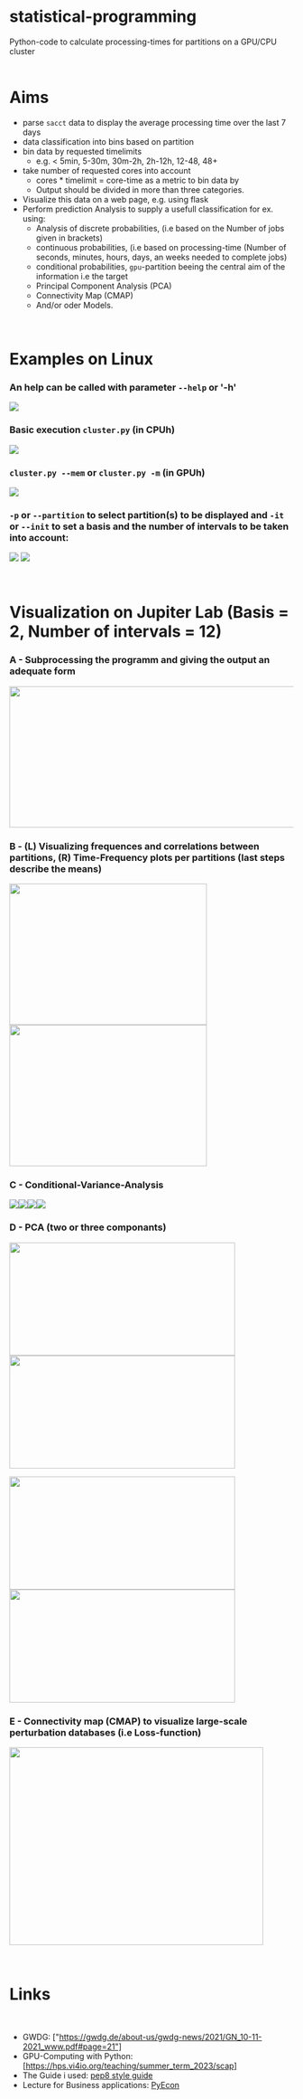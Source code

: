 # statistical-programming
Python-code to calculate processing-times for partitions on a GPU/CPU cluster
<br><br>

# Aims
  * parse `sacct` data to display the average processing time over the last 7 days
  * data classification into bins based on partition
  * bin data by requested timelimits
    * e.g. < 5min, 5-30m, 30m-2h, 2h-12h, 12-48, 48+
  * take number of requested cores into account
    * cores * timelimit = core-time as a metric to bin data by
    * Output should be divided in more than three categories.
* Visualize this data on a web page, e.g. using flask
* Perform prediction Analysis to supply a usefull classification for ex. using:
    * Analysis of discrete probabilities, (i.e based on the Number of jobs given in brackets)
    * continuous probabilities, (i.e based on processing-time (Number of seconds, minutes, hours, days, an weeks needed to complete jobs)
    * conditional probabilities, `gpu`-partition beeing the central aim of the information i.e the target
    * Principal Component Analysis (PCA)
    * Connectivity Map (CMAP)
    * And/or oder Models.
<br>

# Examples on Linux

### An help can be called with parameter `--help` or '-h'

<p >
  <img src="https://github.com/etchoum9519/statistical-programming/assets/157910011/e5f9f8cf-79db-499e-9ac2-67143b168abb">
</p>

### Basic execution `cluster.py` (in CPUh)

<p >
  <img src="https://github.com/etchoum9519/statistical-programming/assets/157910011/79f1ea67-9d17-42eb-8419-25dc4a9e6af7">
</p>

### `cluster.py --mem` or `cluster.py -m` (in GPUh)

<p >
  <img src="https://github.com/etchoum9519/statistical-programming/assets/157910011/344776f5-fd44-4e36-9744-7ea2d514d501">
</p>


### `-p` or `--partition` to select partition(s) to be displayed and `-it` or `--init` to set a basis and the number of intervals to be taken into account:

<p >
<img src="https://github.com/etchoum9519/statistical-programming/assets/157910011/276677c9-f07b-4137-93e4-65ba41e26552"  /> <img src="https://github.com/etchoum9519/statistical-programming/assets/157910011/b2ed7c7a-4b16-4405-b2b9-14ce5c4df502"  />
</p>
<br>

# Visualization on Jupiter Lab (Basis = 2, Number of intervals = 12)
### A - Subprocessing the programm and giving the output an adequate form

<p >
<img width="800" height="250"  src="https://github.com/etchoum9519/statistical-programming/assets/157910011/bb36c7b6-3a78-40f0-b007-a1fada923fa3"  /> 
</p>

### B - (L) Visualizing frequences and correlations between partitions, (R) Time-Frequency plots per partitions (last steps describe the means)

<p >
<img width="350" height="250" src="https://github.com/etchoum9519/statistical-programming/assets/157910011/0fa9262a-d70e-4c35-9c4d-7922f0d78c26"  />        <img width="350" height="250" src="https://github.com/etchoum9519/statistical-programming/assets/157910011/a0019f89-b442-4e18-a71c-e98d81ec4231"  />
</p>




### C - Conditional-Variance-Analysis

<p >
<img src="https://github.com/etchoum9519/statistical-programming/assets/157910011/314260e5-1603-4c59-84c7-4959355154aa" /><img src="https://github.com/etchoum9519/statistical-programming/assets/157910011/b2759f9f-65c2-4e6a-8309-cdc4045488e0"  /><img src="https://github.com/etchoum9519/statistical-programming/assets/157910011/1b5d82c2-3d7e-4917-86cf-058f39806d33"  /><img src="https://github.com/etchoum9519/statistical-programming/assets/157910011/c74781be-274e-4536-ad9b-dd1aa4ca317d"  />
</p>

### D - PCA (two or three componants)
<p >
<img width="400" height="200" src="https://github.com/etchoum9519/statistical-programming/assets/157910011/d1453f84-29f8-4174-b9a5-028dfc61350b"  /> <img  width="400" height="200" src="https://github.com/etchoum9519/statistical-programming/assets/157910011/a1c7128b-eb3a-4180-b0a3-e8ea808a0fc2"  />
</p>
<p >
<img width="400" height="200" src="https://github.com/etchoum9519/statistical-programming/assets/157910011/1995fafc-0279-4fc5-bb9c-8158f3da7542"  /> <img width="400" height="200" src="https://github.com/etchoum9519/statistical-programming/assets/157910011/53b2f463-4805-4bb0-ace1-ad5a4ce9547d"  />
</p>

### E - Connectivity map (CMAP) to visualize large-scale perturbation databases (i.e Loss-function)

<p >
<img width="450" height="350" src="https://github.com/etchoum9519/statistical-programming/assets/157910011/1205c8d5-4b58-4f0e-9a60-519d4d13f744"  />
</p>

<br>

# Links
<br>

* GWDG: ["https://gwdg.de/about-us/gwdg-news/2021/GN_10-11-2021_www.pdf#page=21"]
* GPU-Computing with Python: [https://hps.vi4io.org/teaching/summer_term_2023/scap]
* The Guide i used: [pep8 style guide](https://www.python.org/dev/peps/pep-0008/)
* Lecture for Business applications: [PyEcon](https://pyecon.org/lecture/)
